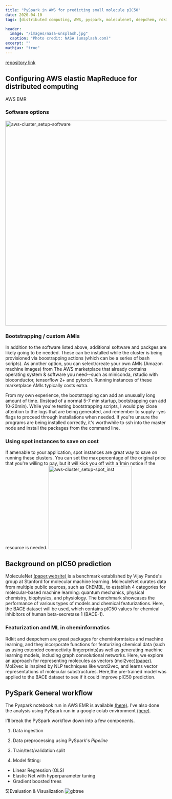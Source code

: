 ```yaml
---
title: "PySpark in AWS for predicting small molecule pIC50"
date: 2020-04-10
tags: [distributed computing, AWS, pyspark, moleculenet, deepchem, rdkit,cloud computing,machine learning, EMR, molecule2vec]

header:
  image: "/images/nasa-unsplash.jpg"
  caption: "Photo credit: NASA (unsplash.com)"
excerpt: ""
mathjax: "true"
---
```


 [repository link](https://github.com/jtwang1027/pyspark_aws)



## Configuring AWS elastic MapReduce for distributed computing
AWS EMR
### Software options

<img width="639" alt="aws-cluster_setup-software" src="https://user-images.githubusercontent.com/46359281/78968102-dfd12280-7ad1-11ea-97b5-6f3d4e8bb542.png">

### Bootstrapping / custom AMIs
In addition to the software listed above, additional software and packges are likely going to be needed. These can be installed while the cluster is being provisioned via boostrapping actions (which can be a series of bash scripts). As another option, you can select/create your own AMIs (Amazon machine images) from The AWS marketplace that already contains operating system & software you need--such as miniconda, rstudio with bioconductor, tensorflow 2+ and pytorch. Running instances of these marketplace AMIs typically costs extra.

From  my own experience, the bootstrapping can add an unusually long amount of time. (Instead of a normal 5-7 min startup, bootstrapping can add 10-20min). While you're testing bootstrapping scripts, I would pay close attention to the logs that are being generated, and remember to supply -yes flags to proceed through installations when needed. If you're unsure the programs are being installed correctly, it's worthwhile to ssh into the master node and install the packages from the command line.

### Using spot instances to save on cost
If amenable to your application, spot instances are great way to save on running these clusters. You can set the max percentage of the original price that you're willing to pay, but it will kick you off with a 1min notice if the resource is needed.
<img width="260" alt="aws-cluster_setup-spot_inst" src="https://user-images.githubusercontent.com/46359281/78968180-f5dee300-7ad1-11ea-8da4-b2c732dd3c26.png">

## Background on pIC50 prediction

MoleculeNet [(paper,](https://arxiv.org/abs/1703.00564)[website)](http://moleculenet.ai/) is a benchmark established by Vijay Pande's group at Stanford for molecular machine learning. MoleculeNet curates data from multiple public sources, such as ChEMBL, to establish 4 categories for molecular-based machine learning: quantum mechanics, physical chemistry, biophysics, and physiology. The benchmark showcases the performance of various types of models and chemical featurizations. Here, the BACE dataset will be used, which contains pIC50 values for chemical inhibitors of human beta-secretase 1 (BACE-1).

### Featurization and ML in cheminformatics
Rdkit and deepchem are great packages for cheminformtaics and machine learning, and they incorporate functions for featurizing chemical data (such as using extended connectivity fingerprints)as well as generating machine learning models, including graph convolutional networks. Here, we explore an approach for representing molecules as vectors (mol2vec)[(paper)](https://pubs.acs.org/doi/abs/10.1021/acs.jcim.7b00616). Mol2vec is inspired by NLP techniques like word2vec, and learns vector representations of molecular substructures. Here,the pre-trained model was applied to the BACE dataset to see if it could improve pIC50 prediction.

## PySpark General workflow

The Pyspark notebook run in AWS EMR is available [(here)](https://github.com/jtwang1027/pyspark_aws/blob/master/aws-pyspark.ipynb). I've also done the analysis using PySpark run in a google colab environment [(here)](https://github.com/jtwang1027/pyspark_aws/blob/master/colab_pyspark_bace.ipynb).

I'll break the PySpark workflow down into a few components.

1) Data ingestion

2) Data preprocessing using PySpark's *Pipeline*

3) Train/test/validation split

4) Model fitting:
- Linear Regression (OLS)
- Elastic Net with hyperparameter tuning
- Gradient boosted trees

5)Evaluation & Visualization
 ![gbtree](https://user-images.githubusercontent.com/46359281/78973310-a1d9fb80-7add-11ea-8261-9f8b34b41b41.png)

